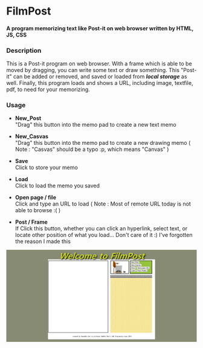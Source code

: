 # FilmPost
#### A program memorizing text like Post-it on web browser written by HTML, JS, CSS

### Description
This is a Post-it program on web browser. With a frame which is able to be moved by dragging, you can write some text or draw something. This "Post-it" can be added or removed, and saved or loaded from _**local storage**_ as well. Finally, this program loads and shows a URL, including image, textfile, pdf, to need for your memorizing.

### Usage
* **New_Post**  
"Drag" this button into the memo pad to create a new text memo

* **New_Casvas**  
"Drag" this button into the memo pad to create a new drawing memo
( Note : "Casvas" should be a typo :p, which means "Canvas" )

* **Save**  
Click to store your memo

* **Load**  
Click to load the memo you saved

* **Open page / file**  
Click and type an URL to load
( Note : Most of remote URL today is not able to browse :( )

* **Post / Frame**  
If Click this button, whether you can click an hyperlink, select text, or locate other position of what you load...
Don't care of it :) I've forgotten the reason I made this  
  

![Main](./main.png)
